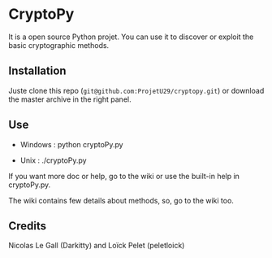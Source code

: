 CryptoPy
========

It is a open source Python projet. You can use it to discover or exploit the basic cryptographic methods.

Installation
------------

Juste clone this repo (`git@github.com:ProjetU29/cryptopy.git`) or download the master archive in the right panel.

Use
---

* Windows : python cryptoPy.py

* Unix : ./cryptoPy.py

If you want more doc or help, go to the wiki or use the built-in help in cryptoPy.py.

The wiki contains few details about methods, so, go to the wiki too.

Credits
-------

Nicolas Le Gall (Darkitty) and Loïck Pelet (peletloick)